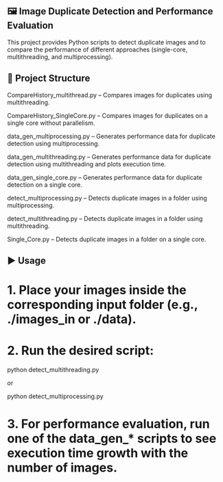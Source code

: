 ## 🖼️ Image Duplicate Detection and Performance Evaluation

This project provides Python scripts to detect duplicate images and to compare the performance of different approaches (single-core, multithreading, and multiprocessing).

## 📂 Project Structure

CompareHistory_multithread.py – Compares images for duplicates using multithreading.

CompareHistory_SingleCore.py – Compares images for duplicates on a single core without parallelism.

data_gen_multiprocessing.py – Generates performance data for duplicate detection using multiprocessing.

data_gen_multithreading.py – Generates performance data for duplicate detection using multithreading and plots execution time.

data_gen_single_core.py – Generates performance data for duplicate detection on a single core.

detect_multiprocessing.py – Detects duplicate images in a folder using multiprocessing.

detect_multithreading.py – Detects duplicate images in a folder using multithreading.

Single_Core.py – Detects duplicate images in a folder on a single core.

## ▶️ Usage

# 1. Place your images inside the corresponding input folder (e.g., ./images_in or ./data).

# 2. Run the desired script:

python detect_multithreading.py


or

python detect_multiprocessing.py


# 3. For performance evaluation, run one of the data_gen_* scripts to see execution time growth with the number of images.
